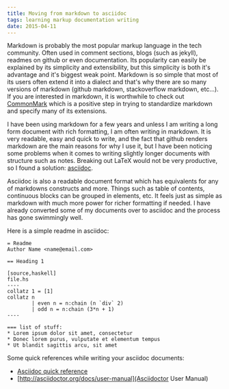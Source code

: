 ```yaml
---
title: Moving from markdown to asciidoc
tags: learning markup documentation writing
date: 2015-04-11
---
```


Markdown is probably the most popular markup language in the tech community. Often used in
comment sections, blogs (such as jekyll), readmes on github or even documentation. Its popularity can
easily be explained by its simplicity and extensibility, but this simplicity is both it's advantage
and it's biggest weak point. Markdown is so simple that most of its users often extend it into a dialect and
that's why there are so many versions of markdown (github markdown, stackoverflow markdown, etc...).
If you are interested in markdown, it is worthwhile to check out
[CommonMark](http://commonmark.org/) which is a positive step in trying to standardize markdown and
specify many of its extensions.

I have been using markdown for a few years and unless I am writing a long form document with
rich formatting, I am often writing in markdown. It is very readable, easy and quick to write, and the fact that
github renders markdown are the main reasons for why I use it, but I have been noticing some problems
when it comes to writing slightly longer documents with structure such as notes. Breaking out LaTeX would not be very
productive, so I found a solution: [asciidoc](http://en.wikipedia.org/wiki/AsciiDoc).

Asciidoc is also a readable document format which has equivalents for any of markdowns constructs and more.
Things such as table of contents, continuous blocks can be grouped in elements, etc. It feels just as simple
as markdown with much more power for richer formatting if needed. I have already converted some of my
documents over to asciidoc and the process has gone swimmingly well.

Here is a simple readme in asciidoc:

```
= Readme
Author Name <name@email.com>

== Heading 1

[source,haskell]
file.hs
----
collatz 1 = [1]
collatz n
        | even n = n:chain (n `div` 2)
        | odd n = n:chain (3*n + 1)
----

=== list of stuff:
* Lorem ipsum dolor sit amet, consectetur
* Donec lorem purus, vulputate et elementum tempus
* Ut blandit sagittis arcu, sit amet
```

Some quick references while writing your asciidoc documents:

- [Asciidoc quick reference](http://asciidoctor.org/docs/asciidoc-syntax-quick-reference/)
- [http://asciidoctor.org/docs/user-manual](Asciidoctor User Manual)
